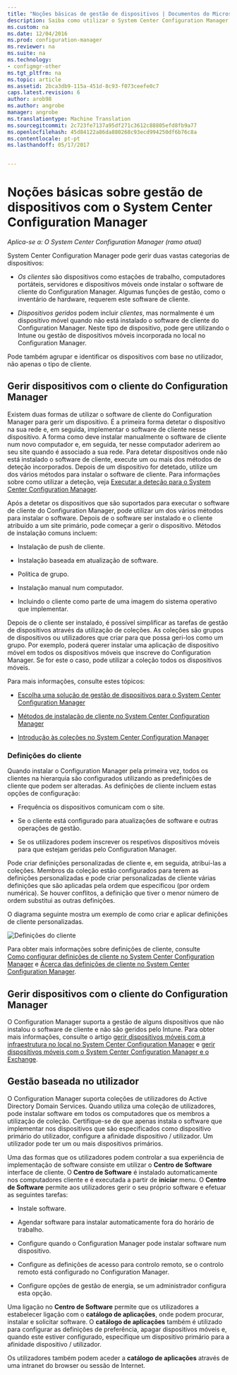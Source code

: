 ```yaml
---
title: "Noções básicas de gestão de dispositivos | Documentos do Microsoft"
description: Saiba como utilizar o System Center Configuration Manager para gerir dispositivos.
ms.custom: na
ms.date: 12/04/2016
ms.prod: configuration-manager
ms.reviewer: na
ms.suite: na
ms.technology:
- configmgr-other
ms.tgt_pltfrm: na
ms.topic: article
ms.assetid: 2bca3db9-115a-451d-8c93-f073ceefe0c7
caps.latest.revision: 6
author: arob98
ms.author: angrobe
manager: angrobe
ms.translationtype: Machine Translation
ms.sourcegitcommit: 2c723fe7137a95df271c3612c88805efd8fb9a77
ms.openlocfilehash: 45d84122a86da880268c93ecd994250df6b76c8a
ms.contentlocale: pt-pt
ms.lasthandoff: 05/17/2017


---
```

# <a name="fundamentals-of-managing-devices-with-system-center-configuration-manager"></a>Noções básicas sobre gestão de dispositivos com o System Center Configuration Manager

*Aplica-se a: O System Center Configuration Manager (ramo atual)*

System Center Configuration Manager pode gerir duas vastas categorias de dispositivos:

-   *Os clientes* são dispositivos como estações de trabalho, computadores portáteis, servidores e dispositivos móveis onde instalar o software de cliente do Configuration Manager. Algumas funções de gestão, como o inventário de hardware, requerem este software de cliente.  

-   *Dispositivos geridos* podem incluir *clientes*, mas normalmente é um dispositivo móvel quando não está instalado o software de cliente do Configuration Manager. Neste tipo de dispositivo, pode gere utilizando o Intune ou gestão de dispositivos móveis incorporada no local no Configuration Manager.

Pode também agrupar e identificar os dispositivos com base no utilizador, não apenas o tipo de cliente.

## <a name="managing-devices-with-the-configuration-manager-client"></a>Gerir dispositivos com o cliente do Configuration Manager

Existem duas formas de utilizar o software de cliente do Configuration Manager para gerir um dispositivo. É a primeira forma detetar o dispositivo na sua rede e, em seguida, implementar o software de cliente nesse dispositivo. A forma como deve instalar manualmente o software de cliente num novo computador e, em seguida, ter nesse computador aderirem ao seu site quando é associado a sua rede. Para detetar dispositivos onde não está instalado o software de cliente, execute um ou mais dos métodos de deteção incorporados. Depois de um dispositivo for detetado, utilize um dos vários métodos para instalar o software de cliente. Para informações sobre como utilizar a deteção, veja [Executar a deteção para o System Center Configuration Manager](../../core/servers/deploy/configure/run-discovery.md).  

 Após a detetar os dispositivos que são suportados para executar o software de cliente do Configuration Manager, pode utilizar um dos vários métodos para instalar o software. Depois de o software ser instalado e o cliente atribuído a um site primário, pode começar a gerir o dispositivo.  Métodos de instalação comuns incluem:

 - Instalação de push de cliente.

 - Instalação baseada em atualização de software.

 - Política de grupo.

 - Instalação manual num computador.
 - Incluindo o cliente como parte de uma imagem do sistema operativo que implementar.  


 Depois de o cliente ser instalado, é possível simplificar as tarefas de gestão de dispositivos através da utilização de coleções. As coleções são grupos de dispositivos ou utilizadores que criar para que possa geri-los como um grupo. Por exemplo, poderá querer instalar uma aplicação de dispositivo móvel em todos os dispositivos móveis que inscreve do Configuration Manager. Se for este o caso, pode utilizar a coleção todos os dispositivos móveis.  

 Para mais informações, consulte estes tópicos:  

-   [Escolha uma solução de gestão de dispositivos para o System Center Configuration Manager](../../core/plan-design/choose-a-device-management-solution.md)  

-   [Métodos de instalação de cliente no System Center Configuration Manager](../../core/clients/deploy/plan/client-installation-methods.md)  

-   [Introdução às coleções no System Center Configuration Manager](../../core/clients/manage/collections/introduction-to-collections.md)  

### <a name="client-settings"></a>Definições do cliente  
 Quando instalar o Configuration Manager pela primeira vez, todos os clientes na hierarquia são configurados utilizando as predefinições de cliente que podem ser alteradas. As definições de cliente incluem estas opções de configuração:

 -  Frequência os dispositivos comunicam com o site.

 -  Se o cliente está configurado para atualizações de software e outras operações de gestão.

 -  Se os utilizadores podem inscrever os respetivos dispositivos móveis para que estejam geridas pelo Configuration Manager.  

Pode criar definições personalizadas de cliente e, em seguida, atribuí-las a coleções.  Membros da coleção estão configurados para terem as definições personalizadas e pode criar personalizadas de cliente várias definições que são aplicadas pela ordem que especificou (por ordem numérica).  Se houver conflitos, a definição que tiver o menor número de ordem substitui as outras definições.  

O diagrama seguinte mostra um exemplo de como criar e aplicar definições de cliente personalizadas.  

 ![Definições do cliente](media/ClientSettings.gif)  

 Para obter mais informações sobre definições de cliente, consulte  
                [Como configurar definições de cliente no System Center Configuration Manager](../../core/clients/deploy/configure-client-settings.md) e [Acerca das definições de cliente no System Center Configuration Manager](../../core/clients/deploy/about-client-settings.md).

## <a name="managing-devices-without-the-configuration-manager-client"></a>Gerir dispositivos com o cliente do Configuration Manager  
 O Configuration Manager suporta a gestão de alguns dispositivos que não instalou o software de cliente e não são geridos pelo Intune. Para obter mais informações, consulte o artigo [gerir dispositivos móveis com a infraestrutura no local no System Center Configuration Manager](../../mdm/understand/manage-mobile-devices-with-on-premises-infrastructure.md) e [gerir dispositivos móveis com o System Center Configuration Manager e o Exchange](../../mdm/deploy-use/manage-mobile-devices-with-exchange-activesync.md).  

## <a name="user-based-management"></a>Gestão baseada no utilizador  
 O Configuration Manager suporta coleções de utilizadores do Active Directory Domain Services. Quando utiliza uma coleção de utilizadores, pode instalar software em todos os computadores que os membros a utilização de coleção. Certifique-se de que apenas instala o software que implementar nos dispositivos que são especificados como dispositivo primário do utilizador, configure a afinidade dispositivo / utilizador. Um utilizador pode ter um ou mais dispositivos primários.  

 Uma das formas que os utilizadores podem controlar a sua experiência de implementação de software consiste em utilizar o **Centro de Software** interface de cliente. O **Centro de Software** é instalado automaticamente nos computadores cliente e é executada a partir de **iniciar** menu. O **Centro de Software** permite aos utilizadores gerir o seu próprio software e efetuar as seguintes tarefas:  

-   Instale software.  

-   Agendar software para instalar automaticamente fora do horário de trabalho.  

-   Configure quando o Configuration Manager pode instalar software num dispositivo.  

-   Configure as definições de acesso para controlo remoto, se o controlo remoto está configurado no Configuration Manager.  

-   Configure opções de gestão de energia, se um administrador configura esta opção.  


 Uma ligação no **Centro de Software** permite que os utilizadores a estabelecer ligação com o **catálogo de aplicações**, onde podem procurar, instalar e solicitar software. O **catálogo de aplicações** também é utilizado para configurar as definições de preferência, apagar dispositivos móveis e, quando este estiver configurado, especifique um dispositivo primário para a afinidade dispositivo / utilizador.   

 Os utilizadores também podem aceder a **catálogo de aplicações** através de uma intranet do browser ou sessão de Internet.  

